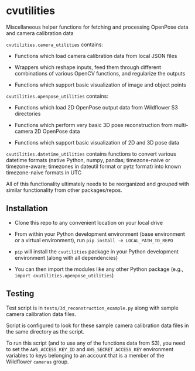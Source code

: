 # cvutilities

Miscellaneous helper functions for fetching and processing OpenPose data and camera calibration data

`cvutilities.camera_utilities` contains:

* Functions which load camera calibration data from local JSON files

* Wrappers which reshape inputs, feed them through different combinations of various OpenCV functions, and regularize the outputs

* Functions which support basic visualization of image and object points

`cvutilities.openpose_utilities` contains:

* Functions which load 2D OpenPose output data from Wildflower S3 directories

* Functions which perform very basic 3D pose reconstruction from multi-camera 2D OpenPose data

* Functions which support basic visualization of 2D and 3D pose data

`cvutilities.datetime_utilities` contains functions to convert various datetime formats (native Python, numpy, pandas; timezone-naive or timezone-aware; timezones in dateutil format or pytz format) into known timezone-naive formats in UTC 

All of this functionality ultimately needs to be reorganized and grouped with similar functionality from other packages/repos.

## Installation

* Clone this repo to any convenient location on your local drive

* From within your Python development environment (base environment or a virtual environment), run `pip install -e LOCAL_PATH_TO_REPO`

* `pip` will install the `cvutilities` package in your Python development environment (along with all dependencies)

* You can then import the modules like any other Python package (e.g., `import cvutilities.openpose_utilities`)

## Testing

Test script is in `tests/3d_reconstruction_example.py` along with sample camera calibration data files.

Script is configured to look for these sample camera calibration data files in the same directory as the script.

To run this script (and to use any of the functions data from S3), you need to set the `AWS_ACCESS_KEY_ID` and `AWS_SECRET_ACCESS_KEY` environment variables to keys belonging to an account that is a member of the Wildflower `cameras` group.
